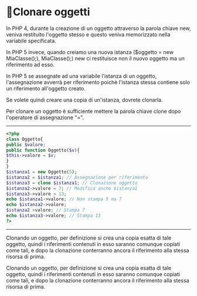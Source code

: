 # Clonare oggetti

In PHP 4, durante la creazione di un oggetto attraverso la parola chiave
new, veniva restituito l'oggetto stesso e questo veniva memorizzato
nella variabile specificata.

In PHP 5 invece, quando creiamo una nuova istanza ($oggetto =
new MiaClasse();),
MiaClasse();) new ci restituisce non il nuovo oggetto ma un
riferimento ad esso.

In PHP 5 se assegnate ad una variabile l'istanza di un oggetto,
l'assegnazione avverrà per riferimento poichè l'istanza stessa contiene
solo un riferimento all'oggetto creato.

Se volete quindi creare una copia di un'istanza, dovrete clonarla.

Per clonare un oggetto è sufficiente mettere la parola chiave clone
dopo l'operatore di assegnazione "=".

---

```php
<?php
class Oggetto{
public $valore;
public function Oggetto($v){
$this->valore = $v;
}
}
$istanza1 = new Oggetto(5);
$istanza2 = $istanza1; // Assegnazione per riferimento
$istanza3 = clone $istanza1; // Clonazione oggetto
$istanza2->valore = 7; // Modifica anche $istanza1
$istanza3->valore = 13;
echo $istanza1->valore; // Non stampa 5 ma 7
echo $istanza2->valore;
$istanza2 >valore; // Stampa 7
echo $istanza3->valore; // Stampa 13
?>
```

---

Clonando un oggetto, per definizione si crea una copia esatta di tale oggetto, quindi i
riferimenti contenuti in esso saranno comunque copiati come tali, e dopo la clonazione
conterranno ancora il riferimento alla stessa risorsa di prima.

Clonando un oggetto, per definizione
si crea una copia esatta di tale oggetto, quindi i riferimenti contenuti in esso saranno
comunque copiati come tali, e dopo la clonazione
conterranno ancora il riferimento alla stessa risorsa di prima.

